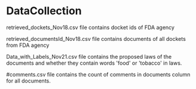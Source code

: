 # DataCollection
retrieved_dockets_Nov18.csv file contains docket ids of FDA agency

retrieved_documentsId_Nov18.csv file contains documents of all dockets from FDA agency

Data_with_Labels_Nov21.csv file contains the proposed laws of the documents and whether they contain words 'food' or 'tobacco' in laws.

#comments.csv file contains the count of comments in documents column for all documents.

